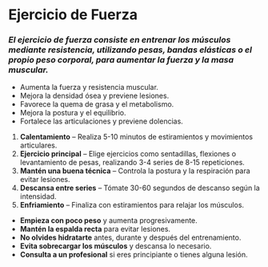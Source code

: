 # Ejercicio de Fuerza

### *El ejercicio de fuerza consiste en entrenar los músculos mediante resistencia, utilizando pesas, bandas elásticas o el propio peso corporal, para aumentar la fuerza y la masa muscular.*

- Aumenta la fuerza y resistencia muscular.
- Mejora la densidad ósea y previene lesiones.
- Favorece la quema de grasa y el metabolismo.
- Mejora la postura y el equilibrio.
- Fortalece las articulaciones y previene dolencias.

1. **Calentamiento** – Realiza 5-10 minutos de estiramientos y movimientos articulares.
2. **Ejercicio principal** – Elige ejercicios como sentadillas, flexiones o levantamiento de pesas, realizando 3-4 series de 8-15 repeticiones.
3. **Mantén una buena técnica** – Controla la postura y la respiración para evitar lesiones.
4. **Descansa entre series** – Tómate 30-60 segundos de descanso según la intensidad.
5. **Enfriamiento** – Finaliza con estiramientos para relajar los músculos.

- **Empieza con poco peso** y aumenta progresivamente.
- **Mantén la espalda recta** para evitar lesiones.
- **No olvides hidratarte** antes, durante y después del entrenamiento.
- **Evita sobrecargar los músculos** y descansa lo necesario.
- **Consulta a un profesional** si eres principiante o tienes alguna lesión.